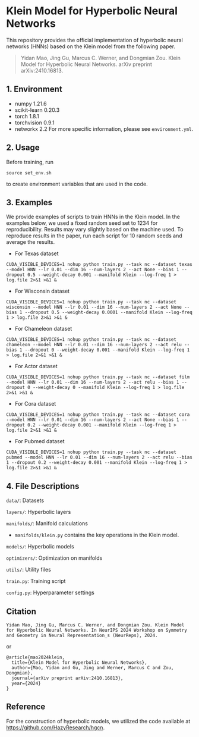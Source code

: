 # Klein Model for Hyperbolic Neural Networks

This repository provides the official implementation of hyperbolic neural networks (HNNs) based on the Klein model from the following paper.


> Yidan Mao, Jing Gu, Marcus C. Werner, and Dongmian Zou. Klein Model for Hyperbolic Neural Networks. arXiv preprint arXiv:2410.16813. 


## 1. Environment
* numpy 1.21.6
* scikit-learn 0.20.3
* torch 1.8.1
* torchvision 0.9.1
* networkx 2.2
For more specific information, please see `environment.yml`.


## 2. Usage
Before training, run 

`source set_env.sh`

to create environment variables that are used in the code.


## 3. Examples

We provide examples of scripts to train HNNs in the Klein model. In the examples below, we used a fixed random seed set to 1234 for reproducibility. Results may vary slightly based on the machine used. To reproduce results in the paper, run each script for 10 random seeds and average the results.

* For Texas dataset

`CUDA_VISIBLE_DEVICES=1 nohup python train.py --task nc --dataset texas --model HNN --lr 0.01 --dim 16 --num-layers 2 --act None --bias 1 --dropout 0.5 --weight-decay 0.001 --manifold Klein --log-freq 1 > log.file 2>&1 >&1 &`

* For Wisconsin dataset

`CUDA_VISIBLE_DEVICES=1 nohup python train.py --task nc --dataset wisconsin --model HNN --lr 0.01 --dim 16 --num-layers 2 --act None --bias 1 --dropout 0.5 --weight-decay 0.0001 --manifold Klein --log-freq 1 > log.file 2>&1 >&1 &`

* For Chameleon dataset

`CUDA_VISIBLE_DEVICES=1 nohup python train.py --task nc --dataset chameleon --model HNN --lr 0.01 --dim 16 --num-layers 2 --act relu --bias 1 --dropout 0 --weight-decay 0.001 --manifold Klein --log-freq 1 > log.file 2>&1 >&1 &`

* For Actor dataset

`CUDA_VISIBLE_DEVICES=1 nohup python train.py --task nc --dataset film --model HNN --lr 0.01 --dim 16 --num-layers 2 --act relu --bias 1 --dropout 0 --weight-decay 0 --manifold Klein --log-freq 1 > log.file 2>&1 >&1 &`

* For Cora dataset

`CUDA_VISIBLE_DEVICES=1 nohup python train.py --task nc --dataset cora --model HNN --lr 0.01 --dim 16 --num-layers 2 --act None --bias 1 --dropout 0.2 --weight-decay 0.001 --manifold Klein --log-freq 1 > log.file 2>&1 >&1 &`

* For Pubmed dataset

`CUDA_VISIBLE_DEVICES=1 nohup python train.py --task nc --dataset pubmed --model HNN --lr 0.01 --dim 16 --num-layers 2 --act relu --bias 1 --dropout 0.2 --weight-decay 0.001 --manifold Klein --log-freq 1 > log.file 2>&1 >&1 &`


## 4. File Descriptions
`data/`: Datasets

`layers/`: Hyperbolic layers

`manifolds/`: Manifold calculations
* `manifolds/klein.py` contains the key operations in the Klein model.

`models/`: Hyperbolic models

`optimizers/`: Optimization on manifolds

`utils/`: Utility files

`train.py`: Training script

`config.py`: Hyperparameter settings


## Citation
```
Yidan Mao, Jing Gu, Marcus C. Werner, and Dongmian Zou. Klein Model for Hyperbolic Neural Networks. In NeurIPS 2024 Workshop on Symmetry and Geometry in Neural Representation_s (NeurReps), 2024.
```

or 

```
@article{mao2024klein,
  title={Klein Model for Hyperbolic Neural Networks},
  author={Mao, Yidan and Gu, Jing and Werner, Marcus C and Zou, Dongmian},
  journal={arXiv preprint arXiv:2410.16813},
  year={2024}
}
```

## Reference
For the construction of hyperbolic models, we utilized the code available at https://github.com/HazyResearch/hgcn.
